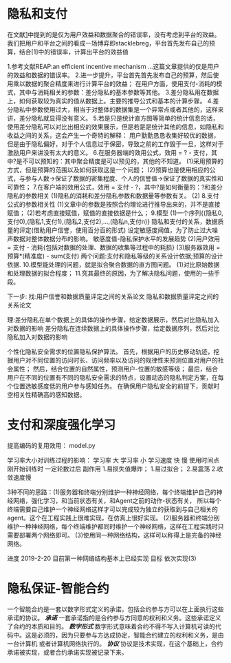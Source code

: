 # 隐私和支付

在文献[1](https://ieeexplore.ieee.org/document/8355763)中提到的是仅为用户效益和数据聚合的错误率，没有考虑到平台的效益。
我们把用户和平台之间的看成一场博弈即stacklebreg，平台首先发布自己的预算，结合[1]中的错误率，计算出平台的效益值

1.参考文献REAP:an efficient incentive mechanism ...这篇文章提供的仅是用户的效益和数据的错误率。
2.进一步提升，平台首先首先发布自己的预算，然后使用乘以数据的聚合精度来进行计算平台的效益；
    在用户方面，使用支付-消耗的模式，其中与消耗相关的参数：差分隐私的基本参数等其他。
3.差分隐私用在数据上，如何获取较为真实的值从数据上。主要的推导公式和基本的计算步骤。
4.差分隐私中参数使用过大，相当于对整体的数据集是一个异常点或者其他的，这样来讲，差分隐私就显得没有意义。
5.若是只是统计直方图等简单的统计信息的话，使用差分隐私可以对比出相应的效果展示，但是若是是统计其他的信息，如隐私和收益之间的关系，这会产生一个奇特的解释：
    用户勤勤恳恳收集好较优的数据，但是由于隐私偏好，对于个人信息过于保密，导致之前的工作毁于一旦，这样对于激励用户来讲没有太大的意义。
6.在服务器端的效用公式，效用 = ? - 支付，其中?是不可以预知的：其中聚合精度是可以预见的，其他的不知道。
    (1)采用预算的方式，但是预算的范围以及如何获取这是一个问题；
    (2)预算也是使用相应的公式，与参与人数->保证了数据的密集程度、个人的信誉值->保证了数据的真实性和可靠性；
7.在客户端的效用公式，效用 = 支付 - ?，其中?是如何衡量的：?和差分隐私的参数相关
    (1)隐私的消耗和差分隐私参数和数据量等参数有关。
    (2)
8.支付公式的参数相关性
    (1)文章中的参数是按照合约理论进行推导出来的，并不是直接赋值；
    (2)若考虑直接赋值，赋值的直接依据是什么；
9.模型
    (1)一个序列{(隐私0,支付0),(隐私1,支付1),(隐私2,支付2),...,(隐私n,支付n)} 
       隐私和支付的关系，数据质量的评定(借助用户信誉，使用百分百的形式)
       设定敏感度阈值，为了防止过大噪声数据对整体数据分布的影响。
       敏感度值-隐私保护水平的发展趋势
    (2)用户效用 = 支付 - 消耗{包括对数据的处理、数据的收集等过程中的耗损}
    (3)服务器效用 = 预算*(精准度) - sum(支付)
    两个问题:支付和隐私等级的关系设计依据;预算的设计依据.
10.模型能处理的问题，就是拟合聚合数据的直方图问题。
    (1)对比原始数据和处理数据的拟合程度；
11.究其最终的原因，为了解决隐私问题，使用的一些手段。


下一步:
 找:用户信誉和数据质量评定之间的关系论文
    隐私和数据质量评定之间的关系论文
    
 理:差分隐私在单个数据上的具体的操作步骤，给定数据展示，然后对比隐私加入对数据的影响
    差分隐私在连续数据上的具体操作步骤，给定数据序列，然后对比隐私加入对数据的影响
    
个性化隐私安全需求的位置隐私保护算法。
首先，根据用户的历史移动轨迹，挖掘用户对不同位置的访问时长、访问频率以及访问的规律性来预测位置对用户的社会属性；
然后，结合位置的自然属性，预测用户-位置的敏感等级；
最后，结合用户在不同的位置有不同的隐私安全需求的特点，设置动态的隐私判定方案，在每个位置选敏感度低的用户参与感知任务。
在确保用户隐私安全的前提下，贡献时空相关性精确高的感知数据。    
    
# 支付和深度强化学习
提高编码的复用效用：
    model.py

学习率大小对训练过程的影响：
              学习率 大            学习率 小
学习速度          快                  慢
使用时间点    刚开始训练时           一定轮数过后
副作用       1.易损失值爆炸；       1.易过拟合；
            2.易震荡              2.收敛速度慢


3种不同的思路：(1)服务器和终端分别维护一种神经网络，每个终端维护自己的神经网络，强化学习，和当前状态有关，和Agent之前的动作-状态有关，
             所以每个终端需要自己维护一个神经网络这样才可以完成较为独立的获取到与自己相关的agent。这个在工程实践上很难实现，在仿真上很好实现。
             (2)服务器和终端分别维护一种神经网络，每个终端维护都同时维护一个神经网络，这样在工程实践时只需要部署两个网络即可。
             (3)使用同一种网络结构，这样可以称得上是完备的神经网络。

进度 2019-2-20 目前第一种网络结构基本上已经实现
目标 依次实现(3)

# 隐私保证-智能合约

一个智能合约是一套以数字形式定义的承诺，包括合约参与方可以在上面执行这些承诺的协议。
***承诺*** 一套承诺指的是合约参与方同意的权利和义务。这些承诺定义了合约的本质和目的。
***数字形式*** 数字形式意味着合约不得不写入计算机可读的代码中。这是必须的，因为只要参与方达成协定，智能合约建立的权利和义务，是由一台计算机
或者计算机网络执行的。
***协议*** 协议是技术实现，在这个基础上，合约承诺被实现，或者合约承诺实现被记录下来。